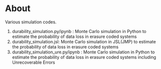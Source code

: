 # About
Various simulation codes.

1. durability_simulation.py/ipynb : Monte Carlo simulation in Python to estimate the probability of data loss in erasure coded systems
1. durability_simulation.jsl: Monte Carlo simulation in JSL(JMP) to estimate the probability of data loss in erasure coded systems
1. durability_simulation_ure.py/ipynb : Monte Carlo simulation in Python to estimate the probability of data loss in erasure coded systems including Unrecoverable Errors
